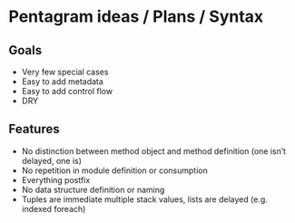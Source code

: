 # Pentagram ideas / Plans / Syntax

## Goals

* Very few special cases
* Easy to add metadata
* Easy to add control flow
* DRY

## Features

* No distinction between method object and method definition (one isn’t delayed, one is)
* No repetition in module definition or consumption
* Everything postfix
* No data structure definition or naming
* Tuples are immediate multiple stack values, lists are delayed (e.g. indexed foreach)
